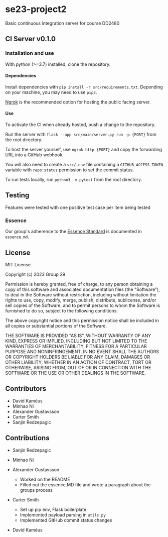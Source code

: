 # se23-project2
Basic continuous integration server for course DD2480

## CI Server v0.1.0

### Installation and use

With python (>=3.7) installed, clone the repository. 

#### Dependencies

Install dependencies with `pip install -r src/requirements.txt`.
Depending on your machine, you may need to use `pip3`.

[Ngrok](https://ngrok.com/) is the recommended option for hosting the public facing server.

#### Use

To activate the CI when already hosted, push a change to the repository.

Run the server with `flask --app src/main/server.py run -p {PORT}` from the root directory.

To host the server yourself, use `ngrok http {PORT}` and copy the forwarding URL into a GitHub webhook.

You will also need to create a `src/.env` file containing a `GITHUB_ACCESS_TOKEN` variable with `repo:status` permission to set the commit status.

To run tests locally, run `python3 -m pytest` from the root directory.

## Testing 

Features were tested with one positive test case per item being tested

### Essence
Our group's adherence to the [Essence Standard](https://www.omg.org/spec/Essence/1.2/PDF) is documented in `essence.md`.


## License

MIT License

Copyright (c) 2023 Group 29

Permission is hereby granted, free of charge, to any person obtaining a copy
of this software and associated documentation files (the "Software"), to deal
in the Software without restriction, including without limitation the rights
to use, copy, modify, merge, publish, distribute, sublicense, and/or sell
copies of the Software, and to permit persons to whom the Software is
furnished to do so, subject to the following conditions:

The above copyright notice and this permission notice shall be included in all
copies or substantial portions of the Software.

THE SOFTWARE IS PROVIDED "AS IS", WITHOUT WARRANTY OF ANY KIND, EXPRESS OR
IMPLIED, INCLUDING BUT NOT LIMITED TO THE WARRANTIES OF MERCHANTABILITY,
FITNESS FOR A PARTICULAR PURPOSE AND NONINFRINGEMENT. IN NO EVENT SHALL THE
AUTHORS OR COPYRIGHT HOLDERS BE LIABLE FOR ANY CLAIM, DAMAGES OR OTHER
LIABILITY, WHETHER IN AN ACTION OF CONTRACT, TORT OR OTHERWISE, ARISING FROM,
OUT OF OR IN CONNECTION WITH THE SOFTWARE OR THE USE OR OTHER DEALINGS IN THE
SOFTWARE.



## Contributors

- David Kaméus 
- Minhao Ni
- Alexander Gustavsson
- Carter Smith
- Sanjin Redzepagic

## Contributions
- Sanjin Redzepagic

- Minhao Ni
    

- Alexander Gustavsson
    - Worked on the README
    - Filled out the essence.MD file and wrote a paragraph about the groups process

- Carter Smith
    - Set up pip env, Flask boilerplate
    - Implemented payload parsing in `utils.py`
    - Implemented GitHub commit status changes

- David Kaméus
    
